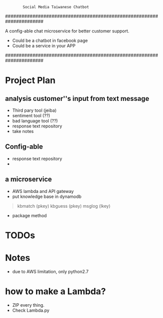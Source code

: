 

            Social Media Taiwanese Chatbot

######################################################################

A config-able chat microservice for better customer support.

* Could be a chatbot in facebook page
* Could be a service in your APP

######################################################################

# Project Plan

## analysis customer''s input from text message
- Third pary tool (jeiba)
- sentiment tool (??)
- bad language tool (??)
- response text repository
- take notes   
## Config-able
- response text repository
- 
## a microservice 
- AWS lambda and API gateway
- put knowledge base in dynamodb
> kbmatch (pkey)
> kbguess (pkey)
>msglog (lkey)
- package method

# TODOs
##  


# Notes
- due to AWS limitation, only python2.7

# how to make a Lambda?
- ZIP every thing.
- Check Lambda.py
